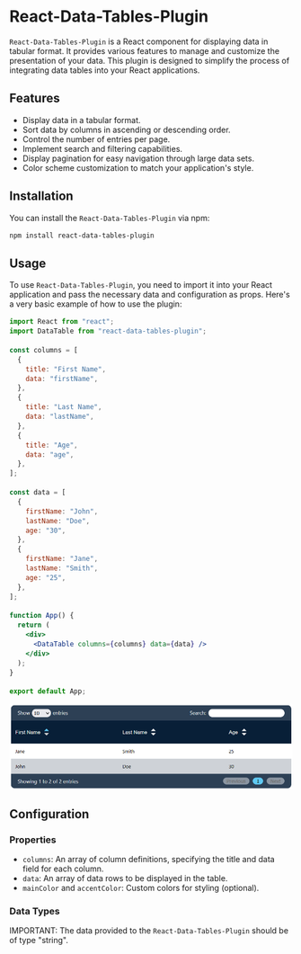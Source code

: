 # React-Data-Tables-Plugin

`React-Data-Tables-Plugin` is a React component for displaying data in tabular format. It provides various features to manage and customize the presentation of your data. This plugin is designed to simplify the process of integrating data tables into your React applications.

## Features

- Display data in a tabular format.
- Sort data by columns in ascending or descending order.
- Control the number of entries per page.
- Implement search and filtering capabilities.
- Display pagination for easy navigation through large data sets.
- Color scheme customization to match your application's style.

## Installation

You can install the `React-Data-Tables-Plugin` via npm:

```bash
npm install react-data-tables-plugin
```

## Usage

To use `React-Data-Tables-Plugin`, you need to import it into your React application and pass the necessary data and configuration as props. Here's a very basic example of how to use the plugin:

```jsx
import React from "react";
import DataTable from "react-data-tables-plugin";

const columns = [
  {
    title: "First Name",
    data: "firstName",
  },
  {
    title: "Last Name",
    data: "lastName",
  },
  {
    title: "Age",
    data: "age",
  },
];

const data = [
  {
    firstName: "John",
    lastName: "Doe",
    age: "30",
  },
  {
    firstName: "Jane",
    lastName: "Smith",
    age: "25",
  },
];

function App() {
  return (
    <div>
      <DataTable columns={columns} data={data} />
    </div>
  );
}

export default App;
```

![Screenshot of this basic example](./dist/screenshots/basic-example.png)

## Configuration

### Properties

- `columns`: An array of column definitions, specifying the title and data field for each column.
- `data`: An array of data rows to be displayed in the table.
- `mainColor` and `accentColor`: Custom colors for styling (optional).

### Data Types

IMPORTANT: The data provided to the `React-Data-Tables-Plugin` should be of type "string". 